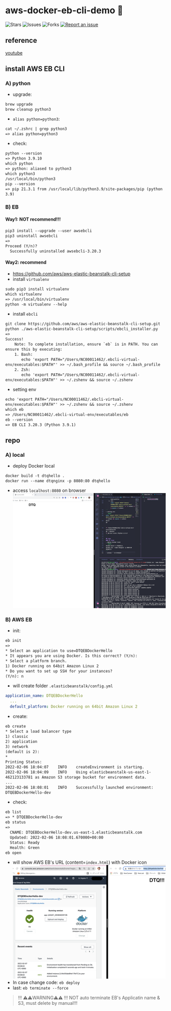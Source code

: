 # aws-docker-eb-cli-demo 🐳

![Stars](https://img.shields.io/github/stars/tquangdo/aws-docker-eb-cli-demo?color=f05340)
![Issues](https://img.shields.io/github/issues/tquangdo/aws-docker-eb-cli-demo?color=f05340)
![Forks](https://img.shields.io/github/forks/tquangdo/aws-docker-eb-cli-demo?color=f05340)
[![Report an issue](https://img.shields.io/badge/Support-Issues-green)](https://github.com/tquangdo/aws-docker-eb-cli-demo/issues/new)

## reference
[youtube](https://www.youtube.com/watch?v=4oCjtzxWWJs)

## install AWS EB CLI
### A) python
- upgrade:
```shell
brew upgrade
brew cleanup python3
```
- `alias python=python3`:
```shell
cat ~/.zshrc | grep python3
=> alias python=python3
```
- check:
```shell
python --version
=> Python 3.9.10
which python
=> python: aliased to python3
which python3
/usr/local/bin/python3
pip --version
=> pip 21.3.1 from /usr/local/lib/python3.9/site-packages/pip (python 3.9)
```
### B) EB
#### Way1: NOT recommend!!!
```shell
pip3 install --upgrade --user awsebcli
pip3 uninstall awsebcli
=>
Proceed (Y/n)? 
  Successfully uninstalled awsebcli-3.20.3
```
#### Way2: recommend
- https://github.com/aws/aws-elastic-beanstalk-cli-setup
- install `virtualenv`
```shell
sudo pip3 install virtualenv
which virtualenv
=> /usr/local/bin/virtualenv
python -m virtualenv --help
```
- install `ebcli`
```shell
git clone https://github.com/aws/aws-elastic-beanstalk-cli-setup.git
python ./aws-elastic-beanstalk-cli-setup/scripts/ebcli_installer.py
=>
Success!
    Note: To complete installation, ensure `eb` is in PATH. You can ensure this by executing:
    1. Bash:
       echo 'export PATH="/Users/NC00011462/.ebcli-virtual-env/executables:$PATH"' >> ~/.bash_profile && source ~/.bash_profile
    2. Zsh:
       echo 'export PATH="/Users/NC00011462/.ebcli-virtual-env/executables:$PATH"' >> ~/.zshenv && source ~/.zshenv
```
- setting env
```shell
echo 'export PATH="/Users/NC00011462/.ebcli-virtual-env/executables:$PATH"' >> ~/.zshenv && source ~/.zshenv
which eb                                                                                                    
=> /Users/NC00011462/.ebcli-virtual-env/executables/eb
eb --version
=> EB CLI 3.20.3 (Python 3.9.1)
```

## repo
### A) local
- deploy Docker local
```shell
docker build -t dtqhello .
docker run --name dtqnginx -p 8080:80 dtqhello
```
- access `localhost:8080` on browser
![local](screenshots/local.png)
### B) AWS EB
- init:
```shell
eb init
=>
* Select an application to use=DTQEBDockerHello
* It appears you are using Docker. Is this correct? (Y/n):
* Select a platform branch.
1) Docker running on 64bit Amazon Linux 2
* Do you want to set up SSH for your instances?
(Y/n): n
```
-  will create folder `.elasticbeanstalk/config.yml`
```yml
application_name: DTQEBDockerHello
  ...
  default_platform: Docker running on 64bit Amazon Linux 2
```
- create:
```shell
eb create
* Select a load balancer type
1) classic
2) application
3) network
(default is 2): 
*
Printing Status:
2022-02-06 18:04:07    INFO    createEnvironment is starting.
2022-02-06 18:04:09    INFO    Using elasticbeanstalk-us-east-1-462123133781 as Amazon S3 storage bucket for environment data.
...
2022-02-06 18:08:01    INFO    Successfully launched environment: DTQEBDockerHello-dev
```
- check:
```shell
eb list
=> * DTQEBDockerHello-dev
eb status
=>
  CNAME: DTQEBDockerHello-dev.us-east-1.elasticbeanstalk.com
  Updated: 2022-02-06 18:08:01.670000+00:00
  Status: Ready
  Health: Green
eb open
```
- will show AWS EB's URL (content=`index.html`) with Docker icon
![eb](screenshots/eb.png)
- In case change code: `eb deploy`
- last: `eb terminate --force`
> !!! ⚠️⚠️WARNING⚠️⚠️ !!!
> NOT auto terminate EB's Applicatin name & S3, must delete by manual!!!
